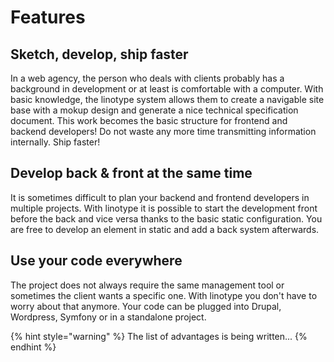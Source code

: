 # Features

## Sketch, develop, ship faster

In a web agency, the person who deals with clients probably has a background in development or at least is comfortable with a computer. With basic knowledge, the linotype system allows them to create a navigable site base with a mokup design and generate a nice technical specification document. This work becomes the basic structure for frontend and backend developers! Do not waste any more time transmitting information internally. Ship faster! 

## Develop back & front at the same time 

It is sometimes difficult to plan your backend and frontend developers in multiple projects. With linotype it is possible to start the development front before the back and vice versa thanks to the basic static configuration. You are free to develop an element in static and add a back system afterwards.

## Use your code everywhere

The project does not always require the same management tool or sometimes the client wants a specific one. With linotype you don't have to worry about that anymore. Your code can be plugged into Drupal, Wordpress, Symfony or in a standalone project. 

{% hint style="warning" %}
The list of advantages is being written...
{% endhint %}







